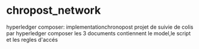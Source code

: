 # chropost_network
hyperledger composer: implementationchronopost
projet de suivie de colis par hyperledger composer
les 3 documents contiennent le model,le script et les regles d'accés

